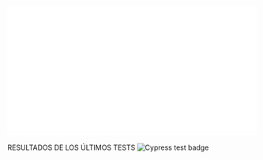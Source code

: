 <!--START_SECTION:metrics-->
![GitHub Metrics](/github-metrics.svg)
<!--END_SECTION:metrics-->

RESULTADOS DE LOS ÚLTIMOS TESTS
![Cypress test badge](https://img.shields.io/badge/test-failure-red)
